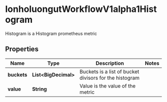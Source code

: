 

# IonholuongutWorkflowV1alpha1Histogram

Histogram is a Histogram prometheus metric

## Properties

Name | Type | Description | Notes
------------ | ------------- | ------------- | -------------
**buckets** | **List&lt;BigDecimal&gt;** | Buckets is a list of bucket divisors for the histogram | 
**value** | **String** | Value is the value of the metric | 



